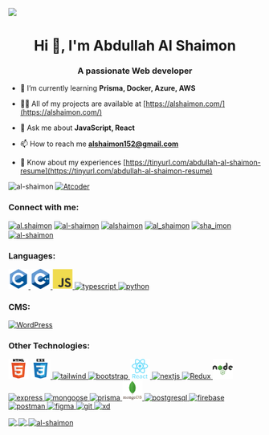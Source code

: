 ![](https://media.licdn.com/dms/image/D5616AQFsGlrzjx5TkA/profile-displaybackgroundimage-shrink_350_1400/0/1670438568714?e=1686787200&v=beta&t=LODOG6xz6F-lDw2ywp7zDIL0TcdyhyZ2z9IRvTL03MA)
<h1 align="center">Hi 👋, I'm Abdullah Al Shaimon</h1>
<h3 align="center">A passionate Web developer</h3>

<!---
<p align="left"> <a href="https://twitter.com/al_shaimon" target="blank"><img src="https://img.shields.io/twitter/follow/al_shaimon?logo=twitter&style=for-the-badge" alt="al_shaimon" /></a> </p>
-->

- 🌱 I’m currently learning **Prisma, Docker, Azure, AWS**

- 👨‍💻 All of my projects are available at [https://alshaimon.com/](https://alshaimon.com/)

- 💬 Ask me about **JavaScript, React**

- 📫 How to reach me **alshaimon152@gmail.com**

- 📄 Know about my experiences [https://tinyurl.com/abdullah-al-shaimon-resume](https://tinyurl.com/abdullah-al-shaimon-resume)

<p align="left"> <img src="https://komarev.com/ghpvc/?username=al-shaimon&label=Profile%20views&color=0e75b6&style=flat" alt="al-shaimon" /> 
<!--
    <a href="https://codeforces.com/profile/al-shaimon">
    <img alt="Codeforces" src="https://cp-logo.vercel.app/codeforces/al-shaimon"/>
</a>
    -->
<a href="https://atcoder.jp/users/al_shaimon">
    <img alt="Atcoder" src="https://cp-logo.vercel.app/atcoder/al_shaimon"/>
</a>
</p>

<h3 align="left">Connect with me:</h3>
<p align="left">
<a href="https://fb.com/al.shaimon" target="blank"><img align="center" src="https://raw.githubusercontent.com/rahuldkjain/github-profile-readme-generator/master/src/images/icons/Social/facebook.svg" alt="al.shaimon" height="30" width="40" /></a>
<a href="https://linkedin.com/in/al-shaimon" target="blank"><img align="center" src="https://raw.githubusercontent.com/rahuldkjain/github-profile-readme-generator/master/src/images/icons/Social/linked-in-alt.svg" alt="al-shaimon" height="30" width="40" /></a>
<a href="https://instagram.com/alshaimon" target="blank"><img align="center" src="https://raw.githubusercontent.com/rahuldkjain/github-profile-readme-generator/master/src/images/icons/Social/instagram.svg" alt="alshaimon" height="30" width="40" /></a>
<a href="https://twitter.com/al_shaimon" target="blank"><img align="center" src="https://raw.githubusercontent.com/rahuldkjain/github-profile-readme-generator/master/src/images/icons/Social/twitter.svg" alt="al_shaimon" height="30" width="40" /></a>
<a href="https://www.hackerrank.com/c231139_shaimon" target="blank"><img align="center" src="https://raw.githubusercontent.com/rahuldkjain/github-profile-readme-generator/master/src/images/icons/Social/hackerrank.svg" alt="sha_imon" height="30" width="40" /></a>
<a href="https://codeforces.com/profile/al-shaimon" target="blank"><img align="center" src="https://raw.githubusercontent.com/rahuldkjain/github-profile-readme-generator/master/src/images/icons/Social/codeforces.svg" alt="al-shaimon" height="30" width="40" /></a>
</p>

<h3 align="left">Languages:</h3>
<p align="left"> 
<a href="https://www.cprogramming.com/" target="_blank" rel="noreferrer"> <img src="https://raw.githubusercontent.com/devicons/devicon/master/icons/c/c-original.svg" alt="c" width="40" height="40"/> </a> 
<a href="https://www.w3schools.com/cpp/" target="_blank" rel="noreferrer"> <img src="https://raw.githubusercontent.com/devicons/devicon/master/icons/cplusplus/cplusplus-original.svg" alt="cplusplus" width="40" height="40"/> </a> 
<a href="https://developer.mozilla.org/en-US/docs/Web/JavaScript" target="_blank" rel="noreferrer"> <img src="https://raw.githubusercontent.com/devicons/devicon/master/icons/javascript/javascript-original.svg" alt="javascript" width="40" height="40"/> </a>
<a href="https://www.typescriptlang.org/docs/handbook/typescript-in-5-minutes.html" target="_blank" rel="noreferrer"> <img src="https://cdn.worldvectorlogo.com/logos/typescript.svg" alt="typescript" width="40" height="40"/> </a>
<a href="https://www.w3schools.com/python/" target="_blank" rel="noreferrer"> <img src="https://s3.dualstack.us-east-2.amazonaws.com/pythondotorg-assets/media/community/logos/python-logo-only.png" alt="python" width="40" height="40"/> </a>


<h3 align="left">CMS: </h3>
<p align="left">
<a href="https://wordpress.org/download/" target="_blank" rel="noreferrer"> <img src="https://upload.wikimedia.org/wikipedia/commons/thumb/9/98/WordPress_blue_logo.svg/768px-WordPress_blue_logo.svg.png" alt="WordPress" width="40" height="40"/></a> 

<h3 align="left">Other Technologies: </h3>
<p align="left"> 
<a href="https://www.w3.org/html/" target="_blank" rel="noreferrer"> <img src="https://raw.githubusercontent.com/devicons/devicon/master/icons/html5/html5-original-wordmark.svg" alt="html5" width="40" height="40"/></a> 
<a href="https://www.w3schools.com/css/" target="_blank" rel="noreferrer"> <img src="https://raw.githubusercontent.com/devicons/devicon/master/icons/css3/css3-original-wordmark.svg" alt="css3" width="40" height="40"/> </a> 
<a href="https://tailwindcss.com/" target="_blank" rel="noreferrer"> <img src="https://www.vectorlogo.zone/logos/tailwindcss/tailwindcss-icon.svg" alt="tailwind" width="40" height="40"/> </a> 
<a href="https://getbootstrap.com" target="_blank" rel="noreferrer"> <img src="https://cdn.jsdelivr.net/gh/devicons/devicon@latest/icons/bootstrap/bootstrap-original.svg" alt="bootstrap" width="40" height="40"/> </a> 
<a href="https://reactjs.org/" target="_blank" rel="noreferrer"> <img src="https://raw.githubusercontent.com/devicons/devicon/master/icons/react/react-original-wordmark.svg" alt="react" width="40" height="40"/> </a> 
<a href="https://nextjs.org/" target="_blank" rel="noreferrer"> <img src="https://cdn.jsdelivr.net/gh/devicons/devicon@latest/icons/nextjs/nextjs-original.svg" alt="nextjs" width="40" height="40"/> </a> 
<a href="https://redux.js.org/" target="_blank" rel="noreferrer"> <img src="https://redux.js.org/img/redux.svg" alt="Redux" width="40" height="40"/> </a> 
<a href="https://nodejs.org" target="_blank" rel="noreferrer"> <img src="https://raw.githubusercontent.com/devicons/devicon/master/icons/nodejs/nodejs-original-wordmark.svg" alt="nodejs" width="40" height="40"/> </a> 
<a href="https://expressjs.com" target="_blank" rel="noreferrer"> <img src="https://adware-technologies.s3.amazonaws.com/uploads/technology/thumbnail/20/express-js.png" alt="express" width="40" height="40"/> </a> 
<a href="https://mongoosejs.com" target="_blank" rel="noreferrer"> <img src="https://cdn.jsdelivr.net/gh/devicons/devicon@latest/icons/mongoose/mongoose-original-wordmark.svg" alt="mongoose" width="40" height="40"/> </a> 
<a href="https://prisma.io" target="_blank" rel="noreferrer"> <img src="https://cdn.jsdelivr.net/gh/devicons/devicon@latest/icons/prisma/prisma-original.svg" alt="prisma" width="40" height="40"/> </a> 
<a href="https://www.mongodb.com" target="_blank" rel="noreferrer"> <img src="https://raw.githubusercontent.com/devicons/devicon/master/icons/mongodb/mongodb-original-wordmark.svg" alt="mongodb" width="40" height="40"/> </a> 
<a href="https://www.postgresql.org" target="_blank" rel="noreferrer"> <img src="https://cdn.jsdelivr.net/gh/devicons/devicon@latest/icons/postgresql/postgresql-original.svg" alt="postgresql" width="40" height="40"/> </a> 
<a href="https://firebase.google.com" target="_blank" rel="noreferrer"> <img src="https://www.vectorlogo.zone/logos/firebase/firebase-icon.svg" alt="firebase" width="40" height="40"/> </a>  
<a href="https://www.postman.com" target="_blank" rel="noreferrer"> <img src="https://cdn.jsdelivr.net/gh/devicons/devicon@latest/icons/postman/postman-original.svg" alt="postman" width="40" height="40"/> </a> 
<a href="https://www.figma.com" target="_blank" rel="noreferrer"> <img src="https://www.vectorlogo.zone/logos/figma/figma-icon.svg" alt="figma" width="40" height="40"/> </a> 
<a href="https://git-scm.com" target="_blank" rel="noreferrer"> <img src="https://www.vectorlogo.zone/logos/git-scm/git-scm-icon.svg" alt="git" width="40" height="40"/> </a>
<a href="https://www.adobe.com/products/xd.html" target="_blank" rel="noreferrer"> <img src="https://seeklogo.com/images/A/adobe-xd-logo-64364E3A24-seeklogo.com.png" alt="xd" width="40" height="40"/> </a> </p>

<a href="https://github.com/al-shaimon">
  <img height=200 align="center" src="https://github-readme-stats.vercel.app/api?username=al-shaimon&theme=radical" />
</a>
<a href="https://github.com/al-shaimon">
  <img height=200 align="center" src="https://github-readme-stats.vercel.app/api/top-langs?username=al-shaimon&layout=compact&langs_count=8&card_width=320&theme=radical" />
</a>
<a href="https://github.com/al-shaimon">
    <img height=200 align="center" src="https://github-readme-streak-stats.herokuapp.com/?user=al-shaimon&card_width=782&theme=radical" alt="al-shaimon" />
</a>
